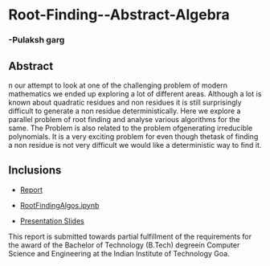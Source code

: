 # Root-Finding--Abstract-Algebra
### -Pulaksh garg
## Abstract
n our attempt to look at one of the challenging problem of modern mathematics we ended up exploring a lot of different areas. Although a lot is known about quadratic residues and non residues it is still surprisingly difficult to generate a non residue deterministically.  Here we explore a parallel problem of root finding and analyse various algorithms for the same.  The Problem is also related to the problem ofgenerating irreducible polynomials. It is a very exciting problem for even though thetask of finding a non residue is not very difficult we would like a deterministic way to find it.

## Inclusions

* [Report](https://github.com/PulakshG/Root-Finding--Abstract-Algebra/blob/main/Pulaksh_Garg.pdf)

* [RootFindingAlgos.ipynb](https://github.com/PulakshG/Root-Finding--Abstract-Algebra/blob/main/RootFindingAlgos.ipynb)

* [Presentation Slides](https://github.com/PulakshG/Root-Finding--Abstract-Algebra/blob/main/Quadratic%20Non-Residue.pdf)


This report is submitted towards partial fulfillment of the requirements for the award of the Bachelor of Technology (B.Tech) degreein Computer Science and Engineering at the Indian Institute of Technology Goa.
